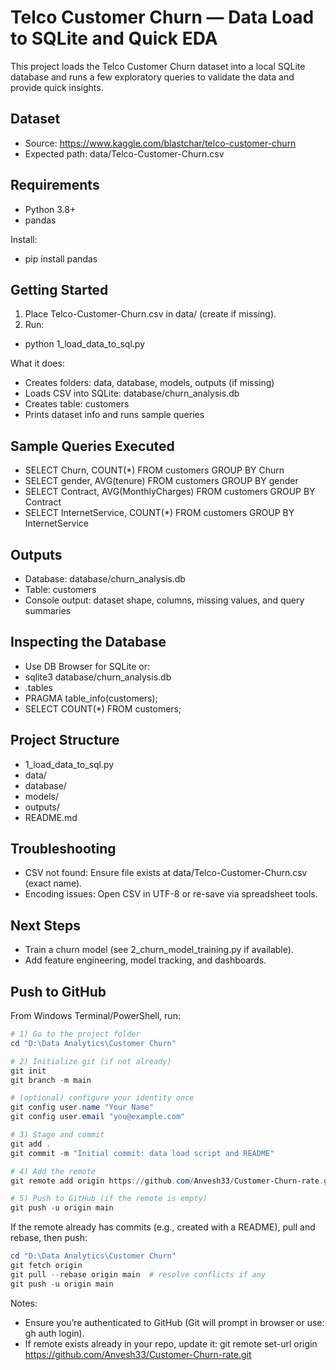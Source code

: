 # Telco Customer Churn — Data Load to SQLite and Quick EDA

This project loads the Telco Customer Churn dataset into a local SQLite database and runs a few exploratory queries to validate the data and provide quick insights.

## Dataset

- Source: https://www.kaggle.com/blastchar/telco-customer-churn
- Expected path: data/Telco-Customer-Churn.csv

## Requirements

- Python 3.8+
- pandas

Install:

- pip install pandas

## Getting Started

1. Place Telco-Customer-Churn.csv in data/ (create if missing).
2. Run:

- python 1_load_data_to_sql.py

What it does:

- Creates folders: data, database, models, outputs (if missing)
- Loads CSV into SQLite: database/churn_analysis.db
- Creates table: customers
- Prints dataset info and runs sample queries

## Sample Queries Executed

- SELECT Churn, COUNT(\*) FROM customers GROUP BY Churn
- SELECT gender, AVG(tenure) FROM customers GROUP BY gender
- SELECT Contract, AVG(MonthlyCharges) FROM customers GROUP BY Contract
- SELECT InternetService, COUNT(\*) FROM customers GROUP BY InternetService

## Outputs

- Database: database/churn_analysis.db
- Table: customers
- Console output: dataset shape, columns, missing values, and query summaries

## Inspecting the Database

- Use DB Browser for SQLite or:
- sqlite3 database/churn_analysis.db
- .tables
- PRAGMA table_info(customers);
- SELECT COUNT(\*) FROM customers;

## Project Structure

- 1_load_data_to_sql.py
- data/
- database/
- models/
- outputs/
- README.md

## Troubleshooting

- CSV not found: Ensure file exists at data/Telco-Customer-Churn.csv (exact name).
- Encoding issues: Open CSV in UTF-8 or re-save via spreadsheet tools.

## Next Steps

- Train a churn model (see 2_churn_model_training.py if available).
- Add feature engineering, model tracking, and dashboards.

## Push to GitHub

From Windows Terminal/PowerShell, run:

```powershell
# 1) Go to the project folder
cd "D:\Data Analytics\Customer Churn"

# 2) Initialize git (if not already)
git init
git branch -m main

# (optional) configure your identity once
git config user.name "Your Name"
git config user.email "you@example.com"

# 3) Stage and commit
git add .
git commit -m "Initial commit: data load script and README"

# 4) Add the remote
git remote add origin https://github.com/Anvesh33/Customer-Churn-rate.git

# 5) Push to GitHub (if the remote is empty)
git push -u origin main
```

If the remote already has commits (e.g., created with a README), pull and rebase, then push:

```powershell
cd "D:\Data Analytics\Customer Churn"
git fetch origin
git pull --rebase origin main  # resolve conflicts if any
git push -u origin main
```

Notes:

- Ensure you’re authenticated to GitHub (Git will prompt in browser or use: gh auth login).
- If remote exists already in your repo, update it: git remote set-url origin https://github.com/Anvesh33/Customer-Churn-rate.git
